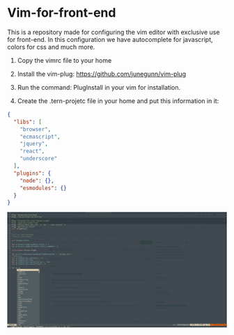 # Vim-for-front-end
This is a repository made for configuring the vim editor with exclusive use for front-end. In this configuration we have autocomplete for javascript, colors for css and much more.

1. Copy the vimrc file to your home

1. Install the vim-plug: https://github.com/junegunn/vim-plug

1. Run the command: PlugInstall in your vim for installation.

1. Create the .tern-projetc file in your home and put this information in it:

```json
{
  "libs": [
    "browser",
    "ecmascript",
    "jquery",
    "react",
    "underscore"
  ],
  "plugins": {
    "node": {},
    "esmodules": {}
  }
}

```

![foto](vim.PNG)
